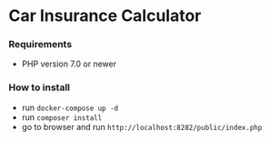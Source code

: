 # Car Insurance Calculator

### Requirements

*  PHP version 7.0 or newer

### How to install
* run `docker-compose up -d`
* run `composer install`
* go to browser and run `http://localhost:8282/public/index.php`